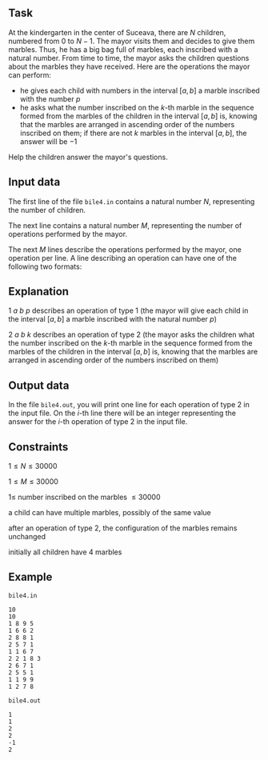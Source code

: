 ## Task

At the kindergarten in the center of Suceava, there are $N$ children, numbered from $0$ to $N-1$. The mayor visits them and decides to give them marbles. Thus, he has a big bag full of marbles, each inscribed with a natural number. From time to time, the mayor asks the children questions about the marbles they have received. Here are the operations the mayor can perform:
- he gives each child with numbers in the interval $[a,b]$ a marble inscribed with the number $p$
- he asks what the number inscribed on the $k$-th marble in the sequence formed from the marbles of the children in the interval $[a,b]$ is, knowing that the marbles are arranged in ascending order of the numbers inscribed on them; if there are not $k$ marbles in the interval $[a,b]$, the answer will be $-1$

Help the children answer the mayor's questions.

## Input data

The first line of the file `bile4.in` contains a natural number $N$, representing the number of children.

The next line contains a natural number $M$, representing the number of operations performed by the mayor.

The next $M$ lines describe the operations performed by the mayor, one operation per line. A line describing an operation can have one of the following two formats:

## Explanation

$1\ a\ b\ p$ describes an operation of type $1$ (the mayor will give each child in the interval $[a,b]$ a marble inscribed with the natural number $p$)

$2\ a\ b\ k$ describes an operation of type $2$ (the mayor asks the children what the number inscribed on the $k$-th marble in the sequence formed from the marbles of the children in the interval $[a,b]$ is, knowing that the marbles are arranged in ascending order of the numbers inscribed on them)

## Output data

In the file `bile4.out`, you will print one line for each operation of type $2$ in the input file. On the $i$-th line there will be an integer representing the answer for the $i$-th operation of type $2$ in the input file.

## Constraints

$1 \leq N \leq 30000$ 

$1 \leq M \leq 30000$ 

$1 \leq$ number inscribed on the marbles $\leq 30000$ 

a child can have multiple marbles, possibly of the same value 

after an operation of type $2$, the configuration of the marbles remains unchanged 

initially all children have $4$ marbles 

## Example

`bile4.in`
```
10
10
1 8 9 5
1 6 6 2
2 8 8 1
2 5 7 1
1 1 6 7
2 2 1 8 3
2 6 7 1
2 5 5 1
1 1 9 9
1 2 7 8
```

`bile4.out`
```
1
1
2
2
-1
2
```
